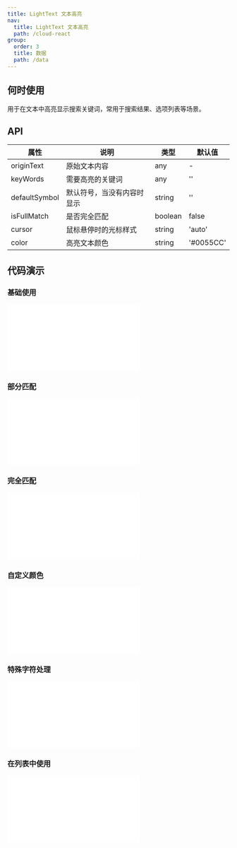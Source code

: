 ```yaml
---
title: LightText 文本高亮
nav:
  title: LightText 文本高亮
  path: /cloud-react
group:
  order: 3
  title: 数据
  path: /data
---
```


## 何时使用

用于在文本中高亮显示搜索关键词，常用于搜索结果、选项列表等场景。

## API

| 属性          | 说明                       | 类型    | 默认值    |
| ------------- | -------------------------- | ------- | --------- |
| originText    | 原始文本内容               | any     | -         |
| keyWords      | 需要高亮的关键词           | any     | ''        |
| defaultSymbol | 默认符号，当没有内容时显示 | string  | ''        |
| isFullMatch   | 是否完全匹配               | boolean | false     |
| cursor        | 鼠标悬停时的光标样式       | string  | 'auto'    |
| color         | 高亮文本颜色               | string  | '#0055CC' |

## 代码演示

### 基础使用

<embed src="@components/light-text/demos/basic.md" />

### 部分匹配

<embed src="@components/light-text/demos/partial-match.md" />

### 完全匹配

<embed src="@components/light-text/demos/full-match.md" />

### 自定义颜色

<embed src="@components/light-text/demos/custom-color.md" />

### 特殊字符处理

<embed src="@components/light-text/demos/special-chars.md" />

### 在列表中使用

<embed src="@components/light-text/demos/in-list.md" />
